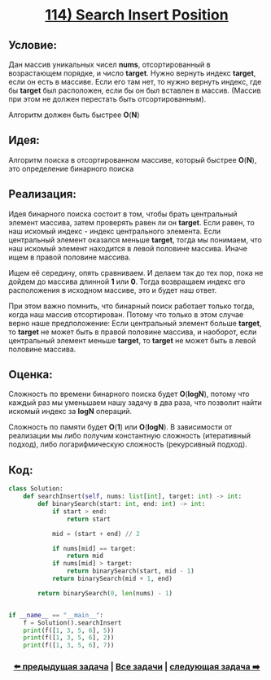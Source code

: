 <div align='center'>
<h1><a href='https://leetcode.com/problems/search-insert-position/description/'><strong>114) Search Insert Position</strong></a></h1>
</div>

## **Условие:**

Дан массив уникальных чисел **nums**, отсортированный в возрастающем порядке, и число **target**. Нужно вернуть индекс **target**, если он есть в массиве. Если его там нет, то нужно вернуть индекс, где бы **target** был расположен, если бы он был вставлен в массив. (Массив при этом не должен перестать быть отсортированным).

Алгоритм должен быть быстрее **O**(**N**)

## **Идея:**

Алгоритм поиска в отсортированном массиве, который быстрее **O**(**N**), это определение бинарного поиска

## **Реализация:**

Идея бинарного поиска состоит в том, чтобы брать центральный элемент массива, затем проверять равен ли он **target**. Если равен, то наш искомый индекс - индекс центрального элемента. Если центральный элемент оказался меньше **target**, тогда мы понимаем, что наш искомый элемент находится в левой половине массива. Иначе ищем в правой половине массива.

Ищем её середину, опять сравниваем. И делаем так до тех пор, пока не дойдем до массива длинной **1** или **0**. Тогда возвращаем индекс его расположения в исходном массиве, это и будет наш ответ.

При этом важно помнить, что бинарный поиск работает только тогда, когда наш массив отсортирован. Потому что только в этом случае верно наше предположение: Если центральный элемент больше **target**, то **target** не может быть в правой половине массива, и наоборот, если центральный элемент меньше **target**, то **target** не может быть в левой половине массива.



## **Оценка:**

Сложность по времени бинарного поиска будет **O**(**logN**), потому что каждый раз мы уменьшаем нашу задачу в два раза, что позволит найти искомый индекс за **logN** операций.

Сложность по памяти будет **O**(**1**) или **O**(**logN**). В зависимости от реализации мы либо получим константную сложность (итеративный подход), либо логарифмическую сложность (рекурсивный подход).

## Код:
```python
class Solution:
    def searchInsert(self, nums: list[int], target: int) -> int:
        def binarySearch(start: int, end: int) -> int:
            if start > end:
                return start

            mid = (start + end) // 2

            if nums[mid] == target:
                return mid
            if nums[mid] > target:
                return binarySearch(start, mid - 1)
            return binarySearch(mid + 1, end)

        return binarySearch(0, len(nums) - 1)


if __name__ == "__main__":
    f = Solution().searchInsert
    print(f([1, 3, 5, 6], 5))
    print(f([1, 3, 5, 6], 2))
    print(f([1, 3, 5, 6], 7))

```

<div align='center'><h3><a href='https://github.com/TAskMAster339/PythonAlgorithms/tree/main/113.Maximum%20Sum%20Circular%20Subarray'>⬅️ предыдущая задача</a>&nbsp;|&nbsp;<a href='https://github.com/TAskMAster339/PythonAlgorithms/tree/main/README.md'>Все задачи</a>&nbsp;|&nbsp;<a href='https://github.com/TAskMAster339/PythonAlgorithms/tree/main/115.Search%20a%202D%20Matrix'>следующая задача ➡️</a></h3></div>